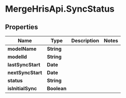 # MergeHrisApi.SyncStatus

## Properties

Name | Type | Description | Notes
------------ | ------------- | ------------- | -------------
**modelName** | **String** |  | 
**modelId** | **String** |  | 
**lastSyncStart** | **Date** |  | 
**nextSyncStart** | **Date** |  | 
**status** | **String** |  | 
**isInitialSync** | **Boolean** |  | 


